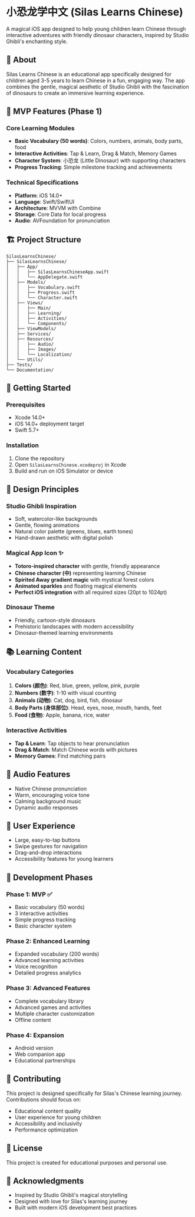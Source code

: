 # 小恐龙学中文 (Silas Learns Chinese)

A magical iOS app designed to help young children learn Chinese through interactive adventures with friendly dinosaur characters, inspired by Studio Ghibli's enchanting style.

## 🦕 About

Silas Learns Chinese is an educational app specifically designed for children aged 3-5 years to learn Chinese in a fun, engaging way. The app combines the gentle, magical aesthetic of Studio Ghibli with the fascination of dinosaurs to create an immersive learning experience.

## 🎯 MVP Features (Phase 1)

### Core Learning Modules
- **Basic Vocabulary (50 words)**: Colors, numbers, animals, body parts, food
- **Interactive Activities**: Tap & Learn, Drag & Match, Memory Games
- **Character System**: 小恐龙 (Little Dinosaur) with supporting characters
- **Progress Tracking**: Simple milestone tracking and achievements

### Technical Specifications
- **Platform**: iOS 14.0+
- **Language**: Swift/SwiftUI
- **Architecture**: MVVM with Combine
- **Storage**: Core Data for local progress
- **Audio**: AVFoundation for pronunciation

## 🏗️ Project Structure

```
SilasLearnsChinese/
├── SilasLearnsChinese/
│   ├── App/
│   │   ├── SilasLearnsChineseApp.swift
│   │   └── AppDelegate.swift
│   ├── Models/
│   │   ├── Vocabulary.swift
│   │   ├── Progress.swift
│   │   └── Character.swift
│   ├── Views/
│   │   ├── Main/
│   │   ├── Learning/
│   │   ├── Activities/
│   │   └── Components/
│   ├── ViewModels/
│   ├── Services/
│   ├── Resources/
│   │   ├── Audio/
│   │   ├── Images/
│   │   └── Localization/
│   └── Utils/
├── Tests/
└── Documentation/
```

## 🚀 Getting Started

### Prerequisites
- Xcode 14.0+
- iOS 14.0+ deployment target
- Swift 5.7+

### Installation
1. Clone the repository
2. Open `SilasLearnsChinese.xcodeproj` in Xcode
3. Build and run on iOS Simulator or device

## 🎨 Design Principles

### Studio Ghibli Inspiration
- Soft, watercolor-like backgrounds
- Gentle, flowing animations
- Natural color palette (greens, blues, earth tones)
- Hand-drawn aesthetic with digital polish

### Magical App Icon ✨
- **Totoro-inspired character** with gentle, friendly appearance
- **Chinese character (中)** representing learning Chinese
- **Spirited Away gradient magic** with mystical forest colors
- **Animated sparkles** and floating magical elements
- **Perfect iOS integration** with all required sizes (20pt to 1024pt)

### Dinosaur Theme
- Friendly, cartoon-style dinosaurs
- Prehistoric landscapes with modern accessibility
- Dinosaur-themed learning environments

## 📚 Learning Content

### Vocabulary Categories
1. **Colors (颜色)**: Red, blue, green, yellow, pink, purple
2. **Numbers (数字)**: 1-10 with visual counting
3. **Animals (动物)**: Cat, dog, bird, fish, dinosaur
4. **Body Parts (身体部位)**: Head, eyes, nose, mouth, hands, feet
5. **Food (食物)**: Apple, banana, rice, water

### Interactive Activities
- **Tap & Learn**: Tap objects to hear pronunciation
- **Drag & Match**: Match Chinese words with pictures
- **Memory Games**: Find matching pairs

## 🎵 Audio Features

- Native Chinese pronunciation
- Warm, encouraging voice tone
- Calming background music
- Dynamic audio responses

## 📱 User Experience

- Large, easy-to-tap buttons
- Swipe gestures for navigation
- Drag-and-drop interactions
- Accessibility features for young learners

## 🔄 Development Phases

### Phase 1: MVP ✅
- Basic vocabulary (50 words)
- 3 interactive activities
- Simple progress tracking
- Basic character system

### Phase 2: Enhanced Learning
- Expanded vocabulary (200 words)
- Advanced learning activities
- Voice recognition
- Detailed progress analytics

### Phase 3: Advanced Features
- Complete vocabulary library
- Advanced games and activities
- Multiple character customization
- Offline content

### Phase 4: Expansion
- Android version
- Web companion app
- Educational partnerships

## 🤝 Contributing

This project is designed specifically for Silas's Chinese learning journey. Contributions should focus on:
- Educational content quality
- User experience for young children
- Accessibility and inclusivity
- Performance optimization

## 📄 License

This project is created for educational purposes and personal use.

## 🙏 Acknowledgments

- Inspired by Studio Ghibli's magical storytelling
- Designed with love for Silas's learning journey
- Built with modern iOS development best practices
